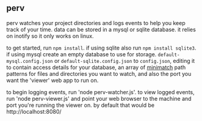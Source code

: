 ## perv
perv watches your project directories and logs events to help you keep track
of your time. data can be stored in a mysql or sqlite database. it relies on
inotify so it only works on linux.

to get started, run `npm install`. if using sqlite also run `npm install sqlite3`.
if using mysql create an empty database to use for storage.
`default-mysql.config.json` or `default-sqlite.config.json` to `config.json`, 
editing it to contain access details for your database, an array of [minimatch](https://github.com/isaacs/minimatch) path patterns for files and directories you want to watch, and also 
the port you want the 'viewer' web app to run on.

to begin logging events, run 'node perv-watcher.js'. to view logged events,
run 'node perv-viewer.js' and point your web browser to the machine and port
you're running the viewer on. by default that would be http://localhost:8080/

